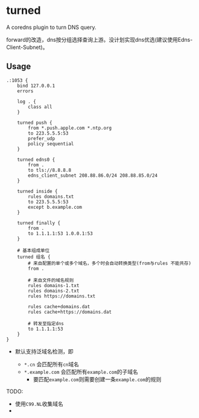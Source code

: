 # turned

A coredns plugin to turn DNS query.

forward的改造，dns按分组选择查询上游。没计划实现dns优选(建议使用Edns-Client-Subnet)。 


## Usage

```
.:1053 {
    bind 127.0.0.1
    errors

    log . {
        class all
    }

    turned push {
        from *.push.apple.com *.ntp.org
        to 223.5.5.5:53 
        prefer_udp
        policy sequential
    }
    
    turned edns0 {
        from .
        to tls://8.8.8.8
        edns_client_subnet 208.88.86.0/24 208.88.85.0/24
    }
    
    turned inside {
        rules domains.txt
        to 223.5.5.5:53
        except b.example.com
    }

    turned finally {
        from .
        to 1.1.1.1:53 1.0.0.1:53
    }
    
    # 基本组成单位
    turned 组名 {
        # 来自配置的单个或多个域名，多个时会自动转换类型(from与rules 不能共存)
        from .
        
        # 来自文件的域名规则
        rules domains-1.txt
        rules domains-2.txt
        rules https://domains.txt

        rules cache+domains.dat
        rules cache+https://domains.dat
        
        # 转发至指定dns
        to 1.1.1.1:53
    }
}
```

+ 默认支持泛域名检测，即
  - `*.cn` 会匹配所有`cn`域名

  * `*.example.com` 会匹配所有`example.com`的子域名
    - 要匹配`example.com`则需要创建一条`example.com`的规则

TODO:

- 使用`C99.NL`收集域名
- 
